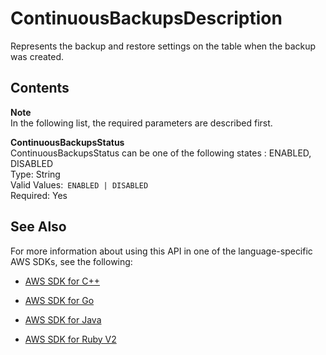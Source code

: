# ContinuousBackupsDescription<a name="API_ContinuousBackupsDescription"></a>

Represents the backup and restore settings on the table when the backup was created\.

## Contents<a name="API_ContinuousBackupsDescription_Contents"></a>

**Note**  
In the following list, the required parameters are described first\.

 **ContinuousBackupsStatus**   
ContinuousBackupsStatus can be one of the following states : ENABLED, DISABLED  
Type: String  
Valid Values:` ENABLED | DISABLED`   
Required: Yes

## See Also<a name="API_ContinuousBackupsDescription_SeeAlso"></a>

For more information about using this API in one of the language\-specific AWS SDKs, see the following:

+  [AWS SDK for C\+\+](http://docs.aws.amazon.com/goto/SdkForCpp/dynamodb-2012-08-10/ContinuousBackupsDescription) 

+  [AWS SDK for Go](http://docs.aws.amazon.com/goto/SdkForGoV1/dynamodb-2012-08-10/ContinuousBackupsDescription) 

+  [AWS SDK for Java](http://docs.aws.amazon.com/goto/SdkForJava/dynamodb-2012-08-10/ContinuousBackupsDescription) 

+  [AWS SDK for Ruby V2](http://docs.aws.amazon.com/goto/SdkForRubyV2/dynamodb-2012-08-10/ContinuousBackupsDescription) 